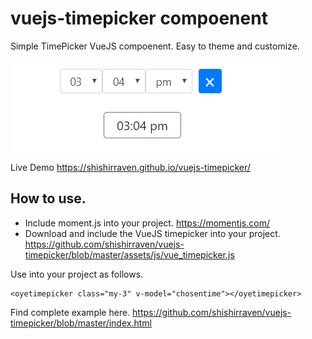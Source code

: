 # vuejs-timepicker compoenent
Simple TimePicker VueJS compoenent. Easy to theme and customize. 

![Demo Image](img/Capture.PNG)

Live Demo https://shishirraven.github.io/vuejs-timepicker/

## How to use. 

- Include moment.js into your project. 
https://momentjs.com/
- Download and include the VueJS timepicker into your project. https://github.com/shishirraven/vuejs-timepicker/blob/master/assets/js/vue_timepicker.js

Use into your project as follows. 

```
<oyetimepicker class="my-3" v-model="chosentime"></oyetimepicker>
```

Find complete example here. 
https://github.com/shishirraven/vuejs-timepicker/blob/master/index.html
